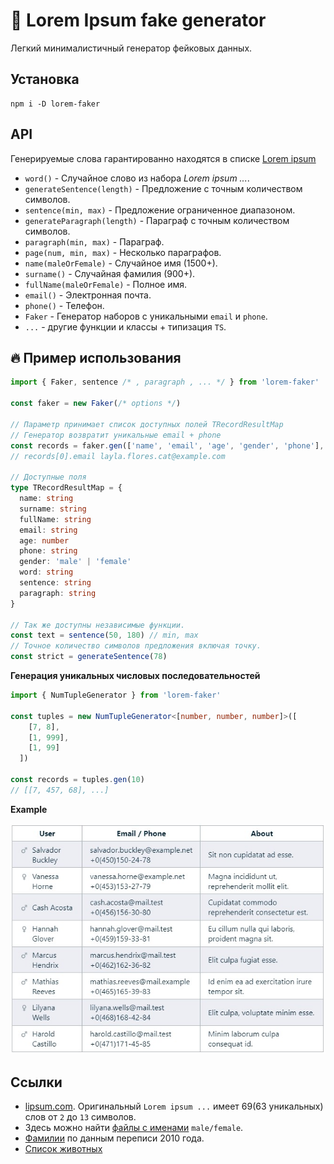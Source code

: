 
# 🎲 Lorem Ipsum fake generator

Легкий минималистичный генератор фейковых данных.

## Установка

    npm i -D lorem-faker

## API

Генерируемые слова гарантированно находятся в списке [Lorem ipsum](./src/lorem.ts)

* `word()` - Случайное слово из набора _Lorem ipsum ..._.
* `generateSentence(length)` - Предложение с точным количеством символов.
* `sentence(min, max)` - Предложение ограниченное диапазоном.
* `generateParagraph(length)` - Параграф с точным количеством символов.
* `paragraph(min, max)` - Параграф.
* `page(num, min, max)` - Несколько параграфов.
* `name(maleOrFemale)` - Случайное имя (1500+).
* `surname()` - Случайная фамилия (900+).
* `fullName(maleOrFemale)` - Полное имя.
* `email()` - Электронная почта.
* `phone()` - Телефон.
* `Faker` - Генератор наборов с уникальными `email` и `phone`.
* `...` - другие функции и классы + типизация `TS`.

## 🔥 Пример использования

```ts
import { Faker, sentence /* , paragraph , ... */ } from 'lorem-faker'

const faker = new Faker(/* options */)

// Параметр принимает список доступных полей TRecordResultMap
// Генератор возвратит уникальные email + phone
const records = faker.gen(['name', 'email', 'age', 'gender', 'phone'], 10)
// records[0].email layla.flores.cat@example.com

// Доступные поля
type TRecordResultMap = {
  name: string
  surname: string
  fullName: string
  email: string
  age: number
  phone: string
  gender: 'male' | 'female'
  word: string
  sentence: string
  paragraph: string
}

// Так же доступны независимые функции.
const text = sentence(50, 180) // min, max
// Точное количество символов предложения включая точку.
const strict = generateSentence(78)
```

**Генерация уникальных числовых последовательностей**

```ts
import { NumTupleGenerator } from 'lorem-faker'

const tuples = new NumTupleGenerator<[number, number, number]>([
    [7, 8], 
    [1, 999], 
    [1, 99]
  ])

const records = tuples.gen(10)
// [[7, 457, 68], ...]
```

**Example**

![](exmple.jpg)

## Ссылки

* [lipsum.com](https://lipsum.com/). Оригинальный `Lorem ipsum ...` имеет 69(63 уникальных) слов от `2` до `13` символов.
* Здесь можно найти [файлы с именами](https://www.ssa.gov/oact/babynames/limits.html) `male/female`.
* [Фамилии](https://www.census.gov/topics/population/genealogy/data/2010_surnames.html) по данным переписи 2010 года.
* [Список животных](https://en.wikipedia.org/wiki/List_of_animal_names)
